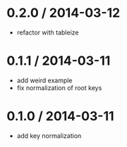
0.2.0 / 2014-03-12
==================

 * refactor with tableize

0.1.1 / 2014-03-11
==================

 * add weird example
 * fix normalization of root keys

0.1.0 / 2014-03-11
==================

 * add key normalization
